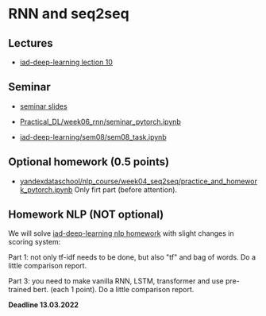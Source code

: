 # RNN and seq2seq

## Lectures
* [iad-deep-learning lection 10](https://www.youtube.com/watch?v=bAnx1E45rrE&list=PLEwK9wdS5g0qa3PIhR6HBDJD_QnrfP8Ei&index=47)





## Seminar
* [seminar slides](https://docs.google.com/presentation/d/1ca1vf3DbnznLRr5e_b4PbCxCmpVX6JkTTVVXPbWNcco/edit?usp=sharing)

* [Practical_DL/week06_rnn/seminar_pytorch.ipynb](
https://github.com/yandexdataschool/Practical_DL/blob/fall21/week06_rnn/seminar_pytorch.ipynb)
* [iad-deep-learning/sem08/sem08_task.ipynb](https://github.com/hse-ds/iad-deep-learning/blob/master/2021/seminars/sem08/sem08_task.ipynb)



## Optional homework (0.5 points)
* [yandexdataschool/nlp_course/week04_seq2seq/practice_and_homework_pytorch.ipynb](https://github.com/yandexdataschool/nlp_course/blob/2021/week04_seq2seq/practice_and_homework_pytorch.ipynb) Only firt part (before attention).

## Homework NLP (NOT optional)
We will solve [iad-deep-learning nlp homework](https://github.com/hse-ds/iad-deep-learning/blob/master/2021/homeworks/hw03/hw3_kaggle.ipynb) with slight changes in scoring system:

Part 1: not only tf-idf needs to be done, but also "tf" and bag of words. Do a little comparison report.

Part 3: you need to make vanilla RNN, LSTM, transformer and use pre-trained bert. (each 1 point). Do a little comparison report.

**Deadline 13.03.2022**
